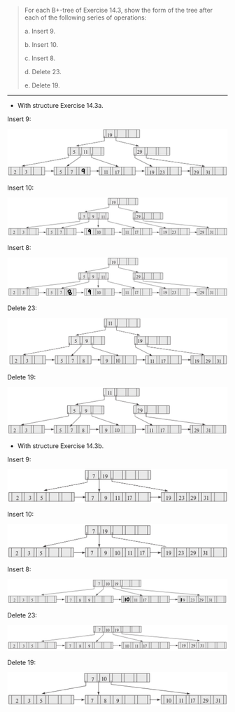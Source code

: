 > For each B+-tree of Exercise 14.3, show the form of the tree after each of 
> the following series of operations: 
> 
> a. Insert 9. 
> 
> b. Insert 10. 
> 
> c. Insert 8. 
> 
> d. Delete 23. 
> 
> e. Delete 19. 

--------------------------------

* With structure Exercise 14.3a. 

Insert 9: 

<img src="14.4a_insert9.jpg">

Insert 10: 

<img src="14.4a_insert10.jpg">

Insert 8: 

<img src="14.4a_insert8.jpg">

Delete 23: 

<img src="14.4a_delete23.png">

Delete 19: 

<img src="14.4a_delete19.png">

* With structure Exercise 14.3b.

Insert 9: 

<img src="14.4b_insert9.png">

Insert 10: 

<img src="14.4b_insert10.png">

Insert 8: 

<img src="14.4b_insert8.jpg">

Delete 23: 

<img src="14.4b_delete23.png">

Delete 19: 

<img src="14.4b_delete19.png">